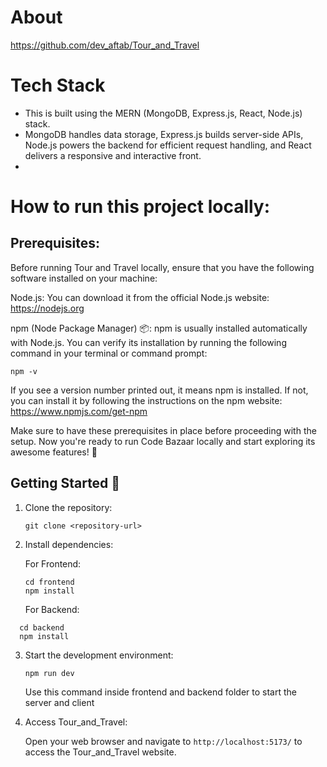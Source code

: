 # About

https://github.com/dev_aftab/Tour_and_Travel

# Tech Stack
- This is built using the MERN (MongoDB, Express.js, React, Node.js) stack. <br>
- MongoDB handles data storage, Express.js builds server-side APIs, Node.js powers the backend for efficient request handling, and React delivers a responsive and interactive front.
- 
# How to run this project locally:
## Prerequisites:
Before running Tour and Travel locally, ensure that you have the following software installed on your machine:

Node.js: You can download it from the official Node.js website: https://nodejs.org

npm (Node Package Manager) 📦: npm is usually installed automatically with Node.js. You can verify its installation by running the following command in your terminal or command prompt:
```
npm -v
```
If you see a version number printed out, it means npm is installed. If not, you can install it by following the instructions on the npm website: https://www.npmjs.com/get-npm

Make sure to have these prerequisites in place before proceeding with the setup. Now you're ready to run Code Bazaar locally and start exploring its awesome features! 💪

## Getting Started 🚀
1. Clone the repository:

   ```shell
   git clone <repository-url>
   ```

2. Install dependencies: <br>

   For Frontend:
   ```shell
   cd frontend
   npm install
   ```
   For Backend:
 ```shell
   cd backend
   npm install
   ```
3. Start the development environment:

   ```shell
   npm run dev
   ```

   Use this command inside frontend and backend folder to start the server and client

4. Access Tour_and_Travel:

   Open your web browser and navigate to `http://localhost:5173/` to access the Tour_and_Travel website.
